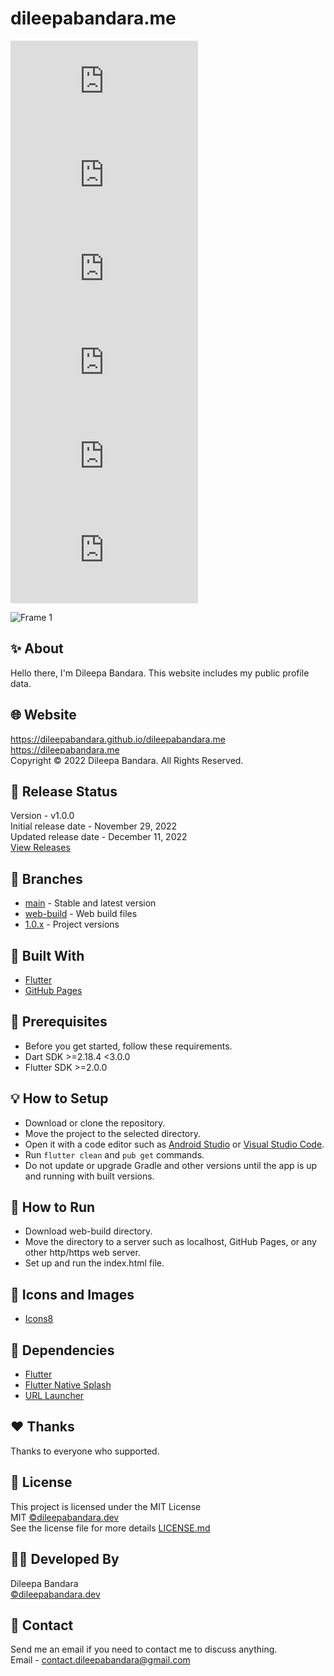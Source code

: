 # dileepabandara.me

![GitHub repo size](https://img.shields.io/github/repo-size/dileepabandara/dileepabandara.me?color=d62936)
![GitHub code size in bytes](https://img.shields.io/github/languages/code-size/dileepabandara/dileepabandara.me?color=d4ad21)
![GitHub commit activity](https://img.shields.io/github/commit-activity/m/dileepabandara/dileepabandara.me?color=138a3d)
![GitHub license](https://img.shields.io/github/license/dileepabandara/dileepabandara.me?color=eb7005)
![GitHub language count](https://img.shields.io/github/languages/count/dileepabandara/dileepabandara.me?color=1f77b4)
![GitHub top language](https://img.shields.io/github/languages/top/dileepabandara/dileepabandara.me?color=7f0c7f)

![Frame 1](https://user-images.githubusercontent.com/80202913/206894933-1ede7088-edbf-4bb9-8d06-8c623d0a3465.png)

## ✨ About
Hello there, I'm Dileepa Bandara. This website includes my public profile data.

## 🌐 Website
https://dileepabandara.github.io/dileepabandara.me  
https://dileepabandara.me  
Copyright © 2022 Dileepa Bandara. All Rights Reserved.

## 🎉 Release Status
Version - v1.0.0  
Initial release date - November 29, 2022  
Updated release date - December 11, 2022  
[View Releases](https://github.com/dileepabandara/dileepabandara.me/releases)  

## 🍃 Branches
- [main](https://github.com/dileepabandara/dileepabandara.me/tree/main) - Stable and latest version  
- [web-build](https://github.com/dileepabandara/dileepabandara.me/tree/web-build) - Web build files  
- [1.0.x](https://github.com/dileepabandara/dileepabandara.me/tree/1.0.x) - Project versions  

## 💙 Built With
- [Flutter](https://flutter.dev)  
- [GitHub Pages](https://pages.github.com)

## 📌 Prerequisites
- Before you get started, follow these requirements.
- Dart SDK >=2.18.4 <3.0.0
- Flutter SDK >=2.0.0

## 💡 How to Setup
- Download or clone the repository.
- Move the project to the selected directory.
- Open it with a code editor such as [Android Studio](https://developer.android.com/studio) or [Visual Studio Code](https://code.visualstudio.com).
- Run `flutter clean` and `pub get` commands.
- Do not update or upgrade Gradle and other versions until the app is up and running with built versions.

## 🚀 How to Run
- Download web-build directory.
- Move the directory to a server such as localhost, GitHub Pages, or any other http/https web server.
- Set up and run the index.html file.

## 📸 Icons and Images
- [Icons8](https://icons8.com)

## 💎 Dependencies
- [Flutter](https://flutter.dev)
- [Flutter Native Splash](https://pub.dev/packages/flutter_native_splash)
- [URL Launcher](https://pub.dev/packages/url_launcher)

## ❤️ Thanks
Thanks to everyone who supported.

## 📜 License
This project is licensed under the MIT License  
MIT [©dileepabandara.dev](https://dileepabandara.dev)  
See the license file for more details [LICENSE.md](https://github.com/dileepabandara/dileepabandara.me/blob/main/LICENSE)  

## 👨‍💻 Developed By
Dileepa Bandara  
[©dileepabandara.dev](https://dileepabandara.dev)  

## 💬 Contact
Send me an email if you need to contact me to discuss anything.  
Email - contact.dileepabandara@gmail.com  
